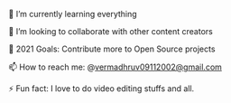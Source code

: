 
🌱 I’m currently learning everything 

👯 I’m looking to collaborate with other content creators

🥅 2021 Goals: Contribute more to Open Source projects

📫 How to reach me: @vermadhruv09112002@gmail.com

⚡ Fun fact: I love to do video editing stuffs and all.

<!---
Dhruvermafz/Dhruvermafz is a ✨ special ✨ repository because its `README.md` (this file) appears on your GitHub profile.
You can click the Preview link to take a look at your changes.
--->

